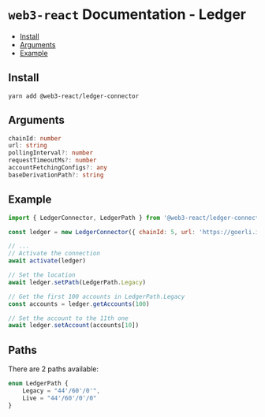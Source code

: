 # `web3-react` Documentation - Ledger

- [Install](#install)
- [Arguments](#arguments)
- [Example](#example)

## Install

`yarn add @web3-react/ledger-connector`

## Arguments

```typescript
chainId: number
url: string
pollingInterval?: number
requestTimeoutMs?: number
accountFetchingConfigs?: any
baseDerivationPath?: string
```

## Example

```javascript
import { LedgerConnector, LedgerPath } from '@web3-react/ledger-connector'

const ledger = new LedgerConnector({ chainId: 5, url: 'https://goerli.infura.io/v3/xxxxxxx' })

// ...
// Activate the connection
await activate(ledger)

// Set the location
await ledger.setPath(LedgerPath.Legacy)

// Get the first 100 accounts in LedgerPath.Legacy
const accounts = ledger.getAccounts(100)

// Set the account to the 11th one
await ledger.setAccount(accounts[10])
```

## Paths

There are 2 paths available:

```javascript
enum LedgerPath {
    Legacy = "44'/60'/0'",
    Live = "44'/60'/0'/0"
}
```
